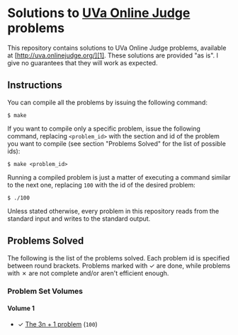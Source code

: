 # Solutions to [UVa Online Judge][1] problems

This repository contains solutions to UVa Online Judge problems, available at [http://uva.onlinejudge.org/][1]. These solutions are provided "as is". I give no guarantees that they will work as expected.

## Instructions

You can compile all the problems by issuing the following command:

    $ make

If you want to compile only a specific problem, issue the following command, replacing `<problem_id>` with the section and id of the problem you want to compile (see section "Problems Solved" for the list of possible ids):

    $ make <problem_id>

Running a compiled problem is just a matter of executing a command similar to the next one, replacing `100` with the id of the desired problem:

    $ ./100

Unless stated otherwise, every problem in this repository reads from the standard input and writes to the standard output.

## Problems Solved

The following is the list of the problems solved. Each problem id is specified between round brackets. Problems marked with ✓ are done, while problems with ✗ are not complete and/or aren't efficient enough.

### Problem Set Volumes

#### Volume 1

* ✓ [The 3n + 1 problem][100] (`100`)

[1]: http://uva.onlinejudge.org/
[100]: http://uva.onlinejudge.org/external/1/100.html